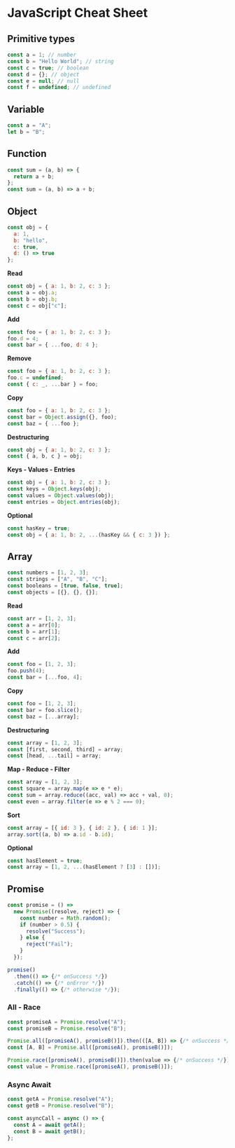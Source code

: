 # JavaScript Cheat Sheet

## Primitive types
```javascript
const a = 1; // number
const b = "Hello World"; // string
const c = true; // boolean
const d = {}; // object
const e = null; // null
const f = undefined; // undefined
```

## Variable
```javascript
const a = "A";
let b = "B";
```

## Function
```javascript
const sum = (a, b) => {
  return a + b;
};
const sum = (a, b) => a + b;
```

## Object
```javascript
const obj = {
  a: 1,
  b: "hello",
  c: true,
  d: () => true
};
```

__Read__
```javascript
const obj = { a: 1, b: 2, c: 3 };
const a = obj.a;
const b = obj.b;
const c = obj["c"];
```

__Add__
```javascript
const foo = { a: 1, b: 2, c: 3 };
foo.d = 4;
const bar = { ...foo, d: 4 };
```

__Remove__
```javascript
const foo = { a: 1, b: 2, c: 3 };
foo.c = undefined;
const { c: _, ...bar } = foo;
```

__Copy__
```javascript
const foo = { a: 1, b: 2, c: 3 };
const bar = Object.assign({}, foo);
const baz = { ...foo };
```

__Destructuring__
```javascript
const obj = { a: 1, b: 2, c: 3 };
const { a, b, c } = obj;
```

__Keys - Values - Entries__
```javascript
const obj = { a: 1, b: 2, c: 3 };
const keys = Object.keys(obj);
const values = Object.values(obj);
const entries = Object.entries(obj);
```

__Optional__
```javascript
const hasKey = true;
const obj = { a: 1, b: 2, ...(hasKey && { c: 3 }) };
```

## Array
```javascript
const numbers = [1, 2, 3];
const strings = ["A", "B", "C"];
const booleans = [true, false, true];
const objects = [{}, {}, {}];
```

__Read__
```javascript
const arr = [1, 2, 3];
const a = arr[0];
const b = arr[1];
const c = arr[2];
```

__Add__
```javascript
const foo = [1, 2, 3];
foo.push(4);
const bar = [...foo, 4];
```

__Copy__
```javascript
const foo = [1, 2, 3];
const bar = foo.slice();
const baz = [...array];
```

__Destructuring__
```javascript
const array = [1, 2, 3];
const [first, second, third] = array;
const [head, ...tail] = array;
```

__Map - Reduce - Filter__
```javascript
const array = [1, 2, 3];
const square = array.map(e => e * e);
const sum = array.reduce((acc, val) => acc + val, 0);
const even = array.filter(e => e % 2 === 0);
```

__Sort__
```javascript
const array = [{ id: 3 }, { id: 2 }, { id: 1 }];
array.sort((a, b) => a.id - b.id);
```

__Optional__
```javascript
const hasElement = true;
const array = [1, 2, ...(hasElement ? [3] : [])];
```


## Promise
```javascript
const promise = () =>
  new Promise((resolve, reject) => {
    const number = Math.random();
    if (number > 0.5) {
      resolve("Success");
    } else {
      reject("Fail");
    }
  });

promise()
  .then(() => {/* onSuccess */})
  .catch(() => {/* onError */})
  .finally(() => {/* otherwise */});
```

### All - Race
```javascript
const promiseA = Promise.resolve("A");
const promiseB = Promise.resolve("B");

Promise.all([promiseA(), promiseB()]).then(([A, B]) => {/* onSuccess */});
const [A, B] = Promise.all([promiseA(), promiseB()]);

Promise.race([promiseA(), promiseB()]).then(value => {/* onSuccess */});
const value = Promise.race([promiseA(), promiseB()]);
```

### Async Await
```javascript
const getA = Promise.resolve("A");
const getB = Promise.resolve("B");

const asyncCall = async () => {
  const A = await getA();
  const B = await getB();
};
```